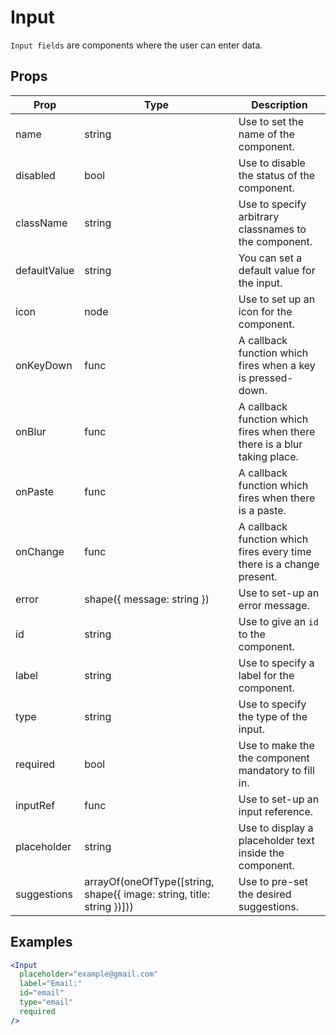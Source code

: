 # Input

`Input fields` are components where the user can enter data.

## Props

| Prop | Type | Description |
| ---- | ---- | ----------- |
| name | string | Use to set the name of the component. |
| disabled | bool | Use to disable the status of the component. |
| className | string | Use to specify arbitrary classnames to the component. |
| defaultValue | string | You can set a default value for the input. |
| icon | node | Use to set up an icon for the component. |
| onKeyDown | func | A callback function which fires when a key is pressed-down. |
| onBlur | func | A callback function which fires when there there is a blur taking place. |
| onPaste | func | A callback function which fires when there is a paste. |
| onChange | func | A callback function which fires every time there is a change present. |
| error | shape({ message: string }) | Use to set-up an error message. |
| id | string | Use to give an `id` to the component. |
| label | string | Use to specify a label for the component. |
| type | string | Use to specify the type of the input. |
| required | bool | Use to make the the component mandatory to fill in. |
| inputRef | func | Use to set-up an input reference. |
| placeholder | string | Use to display a placeholder text inside the component. |
| suggestions | arrayOf(oneOfType([string, shape({ image: string, title: string })])) | Use to pre-set the desired suggestions. |

## Examples

```jsx
<Input
  placeholder="example@gmail.com"
  label="Email:"
  id="email"
  type="email"
  required
/>
```
